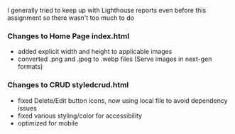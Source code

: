I generally tried to keep up with Lighthouse reports even before this assignment so there wasn't too much to do
### Changes to Home Page index.html
- added explicit width and height to applicable images
- converted .png and .jpeg to .webp files (Serve images in next-gen formats)



### Changes to CRUD styledcrud.html
- fixed Delete/Edit button icons, now using local file to avoid dependency issues
- fixed various styling/color for accessibility
- optimized for mobile
